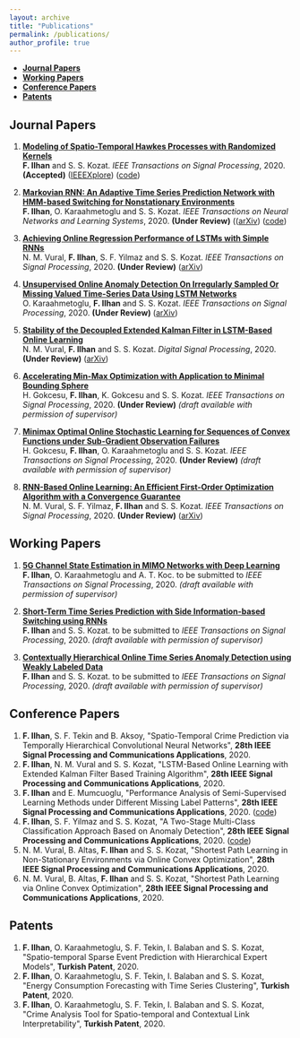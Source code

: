 ```yaml
---
layout: archive
title: "Publications"
permalink: /publications/
author_profile: true
---
```


*   [**Journal Papers**](#journal-papers)
*   [**Working Papers**](#working-papers)
*   [**Conference Papers**](#conference-papers)
*   [**Patents**](#patents)

## Journal Papers

1. <b>[Modeling of Spatio-Temporal Hawkes Processes with Randomized Kernels](http://fatih-ilhan.github.io/publications/STHP)</b><br>
<b>F. Ilhan</b> and S. S. Kozat.
<i>IEEE Transactions on Signal Processing</i>, 2020. **(Accepted)** ([IEEEXplore](https://ieeexplore.ieee.org/document/9177186)) ([code](https://github.com/fatih-ilhan/sthawkes))

2. <b>[Markovian RNN: An Adaptive Time Series Prediction Network with HMM-based Switching for Nonstationary Environments](http://fatih-ilhan.github.io/publications/mRNN)</b><br>
<b>F. Ilhan</b>, O. Karaahmetoglu and S. S. Kozat.
<i>IEEE Transactions on Neural Networks and Learning Systems</i>, 2020. **(Under Review)** (([arXiv](https://arxiv.org/abs/2006.10119)) ([code](https://github.com/fatih-ilhan/markov-rnn))

3. <b>[Achieving Online Regression Performance of LSTMs with Simple RNNs](http://fatih-ilhan.github.io/publications/sRNN)</b><br>
N. M. Vural, **F. Ilhan**, S. F. Yilmaz and S. S. Kozat.
<i>IEEE Transactions on Signal Processing</i>, 2020. **(Under Review)** ([arXiv](https://arxiv.org/abs/2005.08948))

4. <b>[Unsupervised Online Anomaly Detection On Irregularly Sampled Or Missing Valued Time-Series Data Using LSTM Networks](http://fatih-ilhan.github.io/publications/UOAD)</b><br>
O. Karaahmetoglu, **F. Ilhan** and S. S. Kozat.
<i>IEEE Transactions on Signal Processing</i>, 2020. **(Under Review)** ([arXiv](https://arxiv.org/abs/2005.12005))

5. <b>[Stability of the Decoupled Extended Kalman Filter in LSTM-Based Online Learning](http://fatih-ilhan.github.io/publications/DEKF)</b><br>
N. M. Vural, **F. Ilhan** and S. S. Kozat.
<i>Digital Signal Processing</i>, 2020. **(Under Review)** ([arXiv](https://arxiv.org/abs/1911.12258))

6. <b>[Accelerating Min-Max Optimization with Application to Minimal Bounding Sphere](http://fatih-ilhan.github.io/publications/MBS)</b><br>
H. Gokcesu, **F. Ilhan**, K. Gokcesu and S. S. Kozat.
<i>IEEE Transactions on Signal Processing</i>, 2020. **(Under Review)** _(draft available with permission of supervisor)_

7. <b>[Minimax Optimal Online Stochastic Learning for Sequences of Convex Functions under Sub-Gradient Observation Failures](http://fatih-ilhan.github.io/publications/MOOSL)</b><br>
H. Gokcesu, **F. Ilhan**, O. Karaahmetoglu and S. S. Kozat.
<i>IEEE Transactions on Signal Processing</i>, 2020. **(Under Review)** _(draft available with permission of supervisor)_

8. <b>[RNN-Based Online Learning: An Efficient First-Order Optimization Algorithm with a Convergence Guarantee](http://fatih-ilhan.github.io/publications/RNNOL)</b><br>
N. M. Vural, S. F. Yilmaz, **F. Ilhan** and S. S. Kozat.
<i>IEEE Transactions on Signal Processing</i>, 2020. **(Under Review)** ([arXiv](https://arxiv.org/abs/2003.03601))

## Working Papers

1. <b>[5G Channel State Estimation in MIMO Networks with Deep Learning](http://fatih-ilhan.github.io/publications/MIMO)</b><br>
<b>F. Ilhan</b>, O. Karaahmetoglu and A. T. Koc.
to be submitted to <i>IEEE Transactions on Signal Processing</i>, 2020. _(draft available with permission of supervisor)_

2. <b>[Short-Term Time Series Prediction with Side Information-based Switching using RNNs](http://fatih-ilhan.github.io/publications/STTSP)</b><br>
<b>F. Ilhan</b> and S. S. Kozat.
to be submitted to <i>IEEE Transactions on Signal Processing</i>, 2020. _(draft available with permission of supervisor)_

3. <b>[Contextually Hierarchical Online Time Series Anomaly Detection using Weakly Labeled Data](http://fatih-ilhan.github.io/publications/HOTSAD)</b><br>
<b>F. Ilhan</b> and S. S. Kozat.
to be submitted to <i>IEEE Transactions on Signal Processing</i>, 2020. _(draft available with permission of supervisor)_


## Conference Papers

1.  **F. Ilhan**, S. F. Tekin and B. Aksoy, "Spatio-Temporal Crime Prediction via Temporally Hierarchical Convolutional Neural Networks", **28th IEEE Signal Processing and Communications Applications**, 2020.
2.  **F. Ilhan**, N. M. Vural and S. S. Kozat, "LSTM-Based Online Learning with Extended Kalman Filter Based Training Algorithm", **28th IEEE Signal Processing and Communications Applications**, 2020.
3.  **F. Ilhan** and E. Mumcuoglu, "Performance Analysis of Semi-Supervised Learning Methods under Different Missing Label Patterns", **28th IEEE Signal Processing and Communications Applications**, 2020\. ([code](https://github.com/fatih-ilhan/ssl-exploration))
4.  **F. Ilhan**, S. F. Yilmaz and S. S. Kozat, "A Two-Stage Multi-Class Classification Approach Based on Anomaly Detection", **28th IEEE Signal Processing and Communications Applications**, 2020\. ([code](https://github.com/fatih-ilhan/anomaly-detection-for-mcc))
5.  N. M. Vural, B. Altas, **F. Ilhan** and S. S. Kozat, "Shortest Path Learning in Non-Stationary Environments via Online Convex Optimization", **28th IEEE Signal Processing and Communications Applications**, 2020.
6.  N. M. Vural, B. Altas, **F. Ilhan** and S. S. Kozat, "Shortest Path Learning via Online Convex Optimization", **28th IEEE Signal Processing and Communications Applications**, 2020.

## Patents

1.  **F. Ilhan**, O. Karaahmetoglu, S. F. Tekin, I. Balaban and S. S. Kozat, "Spatio-temporal Sparse Event Prediction with Hierarchical Expert Models", **Turkish Patent**, 2020.
2.  **F. Ilhan**, O. Karaahmetoglu, S. F. Tekin, I. Balaban and S. S. Kozat, "Energy Consumption Forecasting with Time Series Clustering", **Turkish Patent**, 2020.
3.  **F. Ilhan**, O. Karaahmetoglu, S. F. Tekin, I. Balaban and S. S. Kozat, "Crime Analysis Tool for Spatio-temporal and Contextual Link Interpretability", **Turkish Patent**, 2020.

